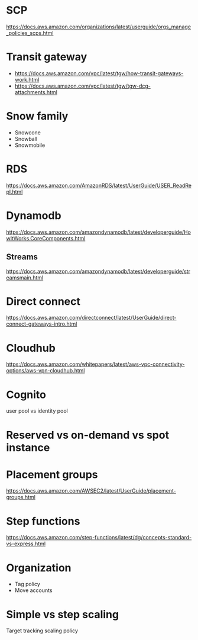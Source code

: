 # SCP
https://docs.aws.amazon.com/organizations/latest/userguide/orgs_manage_policies_scps.html

# Transit gateway
* https://docs.aws.amazon.com/vpc/latest/tgw/how-transit-gateways-work.html
* https://docs.aws.amazon.com/vpc/latest/tgw/tgw-dcg-attachments.html

# Snow family
- Snowcone
- Snowball
- Snowmobile

# RDS
https://docs.aws.amazon.com/AmazonRDS/latest/UserGuide/USER_ReadRepl.html

# Dynamodb
https://docs.aws.amazon.com/amazondynamodb/latest/developerguide/HowItWorks.CoreComponents.html

## Streams
https://docs.aws.amazon.com/amazondynamodb/latest/developerguide/streamsmain.html

# Direct connect
https://docs.aws.amazon.com/directconnect/latest/UserGuide/direct-connect-gateways-intro.html

# Cloudhub
https://docs.aws.amazon.com/whitepapers/latest/aws-vpc-connectivity-options/aws-vpn-cloudhub.html

# Cognito
user pool vs identity pool

# Reserved vs on-demand vs spot instance

# Placement groups
https://docs.aws.amazon.com/AWSEC2/latest/UserGuide/placement-groups.html

# Step functions
https://docs.aws.amazon.com/step-functions/latest/dg/concepts-standard-vs-express.html

# Organization
* Tag policy
* Move accounts

# Simple vs step scaling
Target tracking scaling policy
